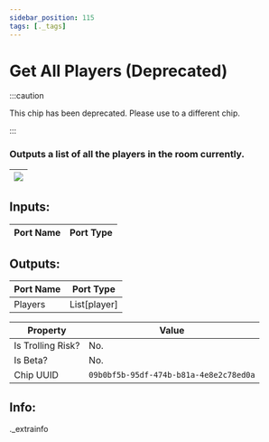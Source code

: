 ```yaml
---
sidebar_position: 115
tags: [._tags]
---
```


# Get All Players (Deprecated)
:::caution

This chip has been deprecated. Please use to a different chip.

:::

### Outputs a list of all the players in the room currently.

| ![](https://images-ext-2.discordapp.net/external/MPmIaQzlEPmgGWlgi-WxBBXt0Bjv_zWPkg1y1f_sy3s/https/www.recroomcircuits.com/image/circuit/absolute-value?width=206&height=108) |
|-----|

## Inputs:
| Port Name | Port Type |
|-----------|-----------|

## Outputs:
| Port Name | Port Type |
|-----------|-----------|
| Players | List[player] | 

| Property  | Value |
|-------------------|-----------|
| Is Trolling Risk? | No. |
| Is Beta? | No. |
| Chip UUID | `09b0bf5b-95df-474b-b81a-4e8e2c78ed0a` |

## Info:
._extrainfo